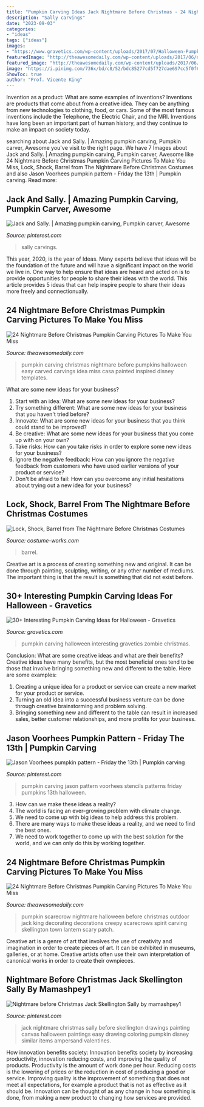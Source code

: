 ```yaml
---
title: "Pumpkin Carving Ideas Jack Nightmare Before Christmas - 24 Nightmare Before Christmas Pumpkin Carving Pictures To Make You Miss"
description: "Sally carvings"
date: "2023-09-03"
categories:
- "ideas"
tags: ["ideas"]
images:
- "https://www.gravetics.com/wp-content/uploads/2017/07/Halloween-Pumpkin-Carving-Ideas.jpg"
featuredImage: "http://theawesomedaily.com/wp-content/uploads/2017/06/nightmare-before-christmas-pumpkin-carving.jpg"
featured_image: "http://theawesomedaily.com/wp-content/uploads/2017/06/nightmare-before-christmas-pumpkin-carving.jpg"
image: "https://i.pinimg.com/736x/bd/c8/52/bdc85277cd5f727dae697cc5f0f6fe20.jpg"
ShowToc: true
author: "Prof. Vicente King"
---
```



Invention as a product: What are some examples of inventions?
Inventions are products that come about from a creative idea. They can be anything from new technologies to clothing, food, or cars. Some of the most famous inventions include the Telephone, the Electric Chair, and the MRI. Inventions have long been an important part of human history, and they continue to make an impact on society today.

	

		
searching about Jack and Sally. | Amazing pumpkin carving, Pumpkin carver, Awesome you've visit to the right page. We have 7 Images about Jack and Sally. | Amazing pumpkin carving, Pumpkin carver, Awesome like 24 Nightmare Before Christmas Pumpkin Carving Pictures To Make You Miss, Lock, Shock, Barrel from The Nightmare Before Christmas Costumes and also Jason Voorhees pumpkin pattern - Friday the 13th | Pumpkin carving. Read more:
		
    
## Jack And Sally. | Amazing Pumpkin Carving, Pumpkin Carver, Awesome

<img loading=lazy src="https://i.pinimg.com/736x/5d/c9/2c/5dc92cfdb3ea4bf336b0e083af32adb1--jack-and-sally-jack-oconnell.jpg" onerror="this.onerror=null;this.src='https://tse1.mm.bing.net/th?id=OIP.XWSL6wijD9B93Yj4Uo8b8QHaHa&amp;pid=15.1';" alt="Jack and Sally. | Amazing pumpkin carving, Pumpkin carver, Awesome">

_Source: pinterest.com_

>sally carvings. 

	

This year, 2020, is the year of Ideas. Many experts believe that ideas will be the foundation of the future and will have a significant impact on the world we live in. One way to help ensure that ideas are heard and acted on is to provide opportunities for people to share their ideas with the world. This article provides 5 ideas that can help inspire people to share their ideas more freely and connectionually.

    
## 24 Nightmare Before Christmas Pumpkin Carving Pictures To Make You Miss

<img loading=lazy src="http://theawesomedaily.com/wp-content/uploads/2017/06/nightmare-before-christmas-pumpkin-carving-7.jpg" onerror="this.onerror=null;this.src='https://tse4.mm.bing.net/th?id=OIP.YDVlcYv-t5TomAIhY_QuewHaIw&amp;pid=15.1';" alt="24 Nightmare Before Christmas Pumpkin Carving Pictures To Make You Miss">

_Source: theawesomedaily.com_

>pumpkin carving christmas nightmare before pumpkins halloween easy carved carvings idea miss casa painted inspired disney templates. 

	

What are some new ideas for your business?
1. Start with an idea: What are some new ideas for your business? 
2. Try something different: What are some new ideas for your business that you haven't tried before? 
3. Innovate: What are some new ideas for your business that you think could stand to be improved? 
4. Be creative: What are some new ideas for your business that you come up with on your own? 
5. Take risks: How can you take risks in order to explore some new ideas for your business? 
6. Ignore the negative feedback: How can you ignore the negative feedback from customers who have used earlier versions of your product or service? 
7. Don't be afraid to fail: How can you overcome any initial hesitations about trying out a new idea for your business?

    
## Lock, Shock, Barrel From The Nightmare Before Christmas Costumes

<img loading=lazy src="https://photos.costume-works.com/full/lock_shock_barrel2.jpg" onerror="this.onerror=null;this.src='https://tse3.mm.bing.net/th?id=OIP.MfEmr6IdGAJk62NdZoA7IwHaLm&amp;pid=15.1';" alt="Lock, Shock, Barrel from The Nightmare Before Christmas Costumes">

_Source: costume-works.com_

>barrel. 

	

Creative art is a process of creating something new and original. It can be done through painting, sculpting, writing, or any other number of mediums. The important thing is that the result is something that did not exist before.

    
## 30+ Interesting Pumpkin Carving Ideas For Halloween - Gravetics

<img loading=lazy src="https://www.gravetics.com/wp-content/uploads/2017/07/Halloween-Pumpkin-Carving-Ideas.jpg" onerror="this.onerror=null;this.src='https://tse1.mm.bing.net/th?id=OIP.SHNn4ifLddLlCsM5w4JMIgHaLH&amp;pid=15.1';" alt="30+ Interesting Pumpkin Carving Ideas for Halloween - Gravetics">

_Source: gravetics.com_

>pumpkin carving halloween interesting gravetics zombie christmas. 

	

Conclusion: What are some creative ideas and what are their benefits?
Creative ideas have many benefits, but the most beneficial ones tend to be those that involve bringing something new and different to the table. Here are some examples:
1. Creating a unique idea for a product or service can create a new market for your product or service.
2. Turning an old idea into a successful business venture can be done through creative brainstorming and problem solving.
3. Bringing something new and different to the table can result in increased sales, better customer relationships, and more profits for your business.

    
## Jason Voorhees Pumpkin Pattern - Friday The 13th | Pumpkin Carving

<img loading=lazy src="https://i.pinimg.com/736x/bd/c8/52/bdc85277cd5f727dae697cc5f0f6fe20.jpg" onerror="this.onerror=null;this.src='https://tse3.mm.bing.net/th?id=OIP.5bT-8sw1Nises3MMQYZOwAAAAA&amp;pid=15.1';" alt="Jason Voorhees pumpkin pattern - Friday the 13th | Pumpkin carving">

_Source: pinterest.com_

>pumpkin carving jason pattern voorhees stencils patterns friday pumpkins 13th halloween. 

	

3. How can we make these ideas a reality?
1. The world is facing an ever-growing problem with climate change. 
2. We need to come up with big ideas to help address this problem. 
3. There are many ways to make these ideas a reality, and we need to find the best ones. 
4. We need to work together to come up with the best solution for the world, and we can only do this by working together.

    
## 24 Nightmare Before Christmas Pumpkin Carving Pictures To Make You Miss

<img loading=lazy src="http://theawesomedaily.com/wp-content/uploads/2017/06/nightmare-before-christmas-pumpkin-carving.jpg" onerror="this.onerror=null;this.src='https://tse4.mm.bing.net/th?id=OIP.RtVlfCNfoSi-25fsdrRhewHaLH&amp;pid=15.1';" alt="24 Nightmare Before Christmas Pumpkin Carving Pictures To Make You Miss">

_Source: theawesomedaily.com_

>pumpkin scarecrow nightmare halloween before christmas outdoor jack king decorating decorations creepy scarecrows spirit carving skellington town lantern scary patch. 

	

Creative art is a genre of art that involves the use of creativity and imagination in order to create pieces of art. It can be exhibited in museums, galleries, or at home. Creative artists often use their own interpretation of canonical works in order to create their ownpieces.

    
## Nightmare Before Christmas Jack Skellington Sally By Mamashpey1

<img loading=lazy src="https://i.pinimg.com/736x/5a/c3/af/5ac3afca5489962bbe2e23e92c6d0ac1--jack-skellington-nightmare-before-christmas.jpg" onerror="this.onerror=null;this.src='https://tse4.mm.bing.net/th?id=OIP.mLYFFTEBO30-wngb9v38DAHaKr&amp;pid=15.1';" alt="Nightmare before Christmas Jack Skellington Sally by mamashpey1">

_Source: pinterest.com_

>jack nightmare christmas sally before skellington drawings painting canvas halloween paintings easy drawing coloring pumpkin disney similar items ampersand valentines. 

	

How innovation benefits society:
Innovation benefits society by increasing productivity, innovation reducing costs, and improving the quality of products. Productivity is the amount of work done per hour. Reducing costs is the lowering of prices or the reduction in cost of producing a good or service. Improving quality is the improvement of something that does not meet all expectations, for example a product that is not as effective as it should be. Innovation can be thought of as any change in how something is done, from making a new product to changing how services are provided.

